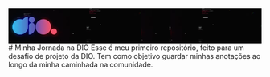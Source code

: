 <img align="center" alt="Banner-DIO" src="https://github.com/carol-sf/Jornada_DIO/blob/main/Banner-DIO.png"/>
# Minha Jornada na DIO
Esse é meu primeiro repositório, feito para um desafio de projeto da DIO. Tem como objetivo guardar minhas anotações ao longo da minha caminhada na comunidade.
